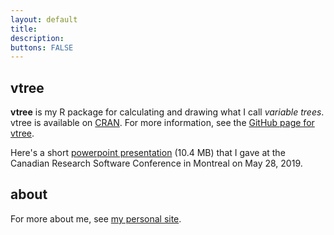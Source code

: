 ```yaml
---
layout: default
title: 
description: 
buttons: FALSE
---
```


## vtree

**vtree** is my R package for calculating and drawing what I call *variable trees*. vtree is available on [CRAN](https://cran.r-project.org/package=vtree). For more information, see the [GitHub page for vtree](https://github.com/nbarrowman/vtree).

Here's a short [powerpoint presentation](https://nbarrowman.github.io/vtree%20-%20An%20R%20Package%20for%20Calculating%20and%20Drawing%20Variable%20Trees.pptx) (10.4 MB) that I gave at the Canadian Research Software Conference in Montreal on May 28, 2019.

## about

For more about me, see [my personal site](https://nick-barrowman.carrd.co).




